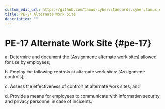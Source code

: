 ```yaml
---
custom_edit_url: https://github.com/tamus-cyber/standards.cyber.tamus.edu/tree/main/content/tamus.edu/TAMUS_profile.xml
title: PE-17 Alternate Work Site
description: ""
---
```


# PE-17 Alternate Work Site {#pe-17}

a. Determine and document the [Assignment: alternate work sites] allowed for use by employees;

b. Employ the following controls at alternate work sites: [Assignment: controls];

c. Assess the effectiveness of controls at alternate work sites; and

d. Provide a means for employees to communicate with information security and privacy personnel in case of incidents.


